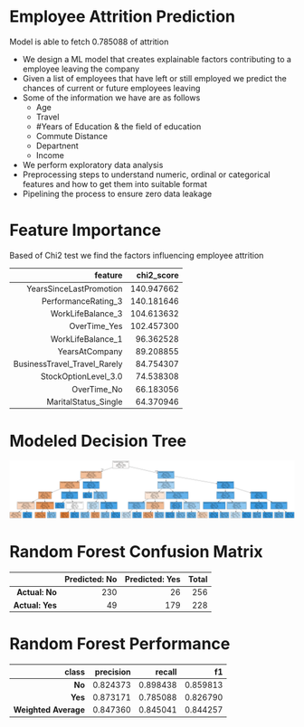 # Employee Attrition Prediction

Model is able to fetch 0.785088 of attrition

* We design a ML model that creates explainable factors contributing to a employee leaving the company
* Given a list of employees that have left or still employed we predict the chances of current or future employees leaving
* Some of the information we have are as follows
    * Age
    * Travel
    * #Years of Education & the field of education
    * Commute Distance
    * Departnent
    * Income
* We perform exploratory data analysis
* Preprocessing steps to understand numeric, ordinal or categorical features and how to get them into suitable format
* Pipelining the process to ensure zero data leakage


# Feature Importance

Based of Chi2 test we find the factors influencing employee attrition

|                  **feature** | **chi2_score** |
|-----------------------------:|---------------:|
|      YearsSinceLastPromotion |     140.947662 |
|          PerformanceRating_3 |     140.181646 |
|            WorkLifeBalance_3 |     104.613632 |
|                 OverTime_Yes |     102.457300 |
|            WorkLifeBalance_1 |      96.362528 |
|               YearsAtCompany |      89.208855 |
| BusinessTravel_Travel_Rarely |      84.754307 |
|         StockOptionLevel_3.0 |      74.538308 |
|                  OverTime_No |      66.183056 |
|         MaritalStatus_Single |      64.370946 |


# Modeled Decision Tree

![Decision Tree](./decision_tree.png)

# Random Forest Confusion Matrix

|                 | **Predicted: No** | **Predicted: Yes** | **Total** |
|----------------:|------------------:|-------------------:|----------:|
|  **Actual: No** |               230 |                 26 |       256 |
| **Actual: Yes** |                49 |                179 |       228 |

# Random Forest Performance

|            **class** | **precision** | **recall** |   **f1** |
|---------------------:|--------------:|-----------:|---------:|
|               **No** |      0.824373 |   0.898438 | 0.859813 |
|              **Yes** |      0.873171 |   0.785088 | 0.826790 |
| **Weighted Average** |      0.847360 |   0.845041 | 0.844257 |



    
